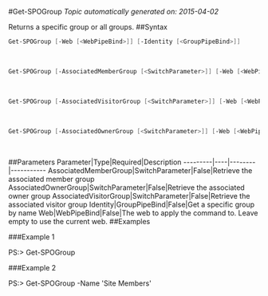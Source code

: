 #Get-SPOGroup
*Topic automatically generated on: 2015-04-02*

Returns a specific group or all groups.
##Syntax
```powershell
Get-SPOGroup [-Web [<WebPipeBind>]] [-Identity [<GroupPipeBind>]]
```
&nbsp;

```powershell
Get-SPOGroup [-AssociatedMemberGroup [<SwitchParameter>]] [-Web [<WebPipeBind>]]
```
&nbsp;

```powershell
Get-SPOGroup [-AssociatedVisitorGroup [<SwitchParameter>]] [-Web [<WebPipeBind>]]
```
&nbsp;

```powershell
Get-SPOGroup [-AssociatedOwnerGroup [<SwitchParameter>]] [-Web [<WebPipeBind>]]
```
&nbsp;

##Parameters
Parameter|Type|Required|Description
---------|----|--------|-----------
AssociatedMemberGroup|SwitchParameter|False|Retrieve the associated member group
AssociatedOwnerGroup|SwitchParameter|False|Retrieve the associated owner group
AssociatedVisitorGroup|SwitchParameter|False|Retrieve the associated visitor group
Identity|GroupPipeBind|False|Get a specific group by name
Web|WebPipeBind|False|The web to apply the command to. Leave empty to use the current web.
##Examples

###Example 1
    
PS:> Get-SPOGroup



###Example 2
    
PS:> Get-SPOGroup -Name 'Site Members'


